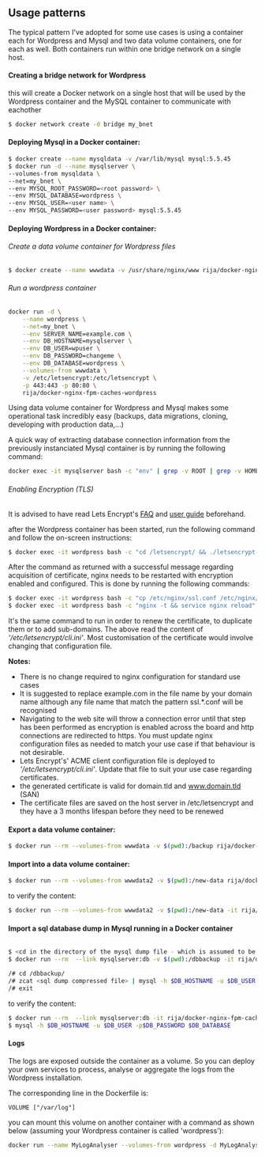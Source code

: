 ## Usage patterns

The typical pattern I've adopted for some use cases is using a container each for Wordpress and Mysql and two data volume containers, one for each as well. Both containers run within one bridge network on a single host.


#### Creating a bridge network for Wordpress

this will create a Docker network on a single host that will be used by the Wordpress container and the MySQL container to communicate with eachother

```bash
$ docker network create -d bridge my_bnet
```

#### Deploying Mysql in a Docker container:

```bash
$ docker create --name mysqldata -v /var/lib/mysql mysql:5.5.45
$ docker run -d --name mysqlserver \
--volumes-from mysqldata \
--net=my_bnet \
--env MYSQL_ROOT_PASSWORD=<root password> \
--env MYSQL_DATABASE=wordpress \
--env MYSQL_USER=<user name> \
--env MYSQL_PASSWORD=<user password> mysql:5.5.45
```

#### Deploying Wordpress in a Docker container:

###### Create a data volume container for Wordpress files

```bash
$ docker create --name wwwdata -v /usr/share/nginx/www rija/docker-nginx-fpm-caches-wordpress
```

###### Run a wordpress container
```bash
docker run -d \
	--name wordpress \
	--net=my_bnet \
	--env SERVER_NAME=example.com \
	--env DB_HOSTNAME=mysqlserver \
	--env DB_USER=wpuser \
	--env DB_PASSWORD=changeme \
	--env DB_DATABASE=wordpress \
	--volumes-from wwwdata \
	-v /etc/letsencrypt:/etc/letsencrypt \
	-p 443:443 -p 80:80 \
	rija/docker-nginx-fpm-caches-wordpress
```

Using data volume container for Wordpress and Mysql makes some operational task incredibly easy (backups, data migrations, cloning, developing with production data,...)

A quick way of extracting database connection information from the previously instanciated Mysql container is by running the following command:

```bash
docker exec -it mysqlserver bash -c "env" | grep -v ROOT | grep -v HOME | grep -v PWD | grep -v SHLVL | grep -v PATH | grep -v _=| sed "s/^/DB_/"
```

###### Enabling Encryption (TLS)

It is advised to have read Lets Encrypt's [FAQ](https://community.letsencrypt.org/c/docs/) and [user guide](https://letsencrypt.readthedocs.org/en/latest/index.html)  beforehand.

after the Wordpress container has been started, run the following command and follow the on-screen instructions:

```bash
$ docker exec -it wordpress bash -c "cd /letsencrypt/ && ./letsencrypt-auto certonly"
```

After the command as returned with a successful message regarding acquisition of certificate, nginx needs to be restarted with encryption enabled and configured. This is done by running the following commands:

```bash
$ docker exec -it wordpress bash -c "cp /etc/nginx/ssl.conf /etc/nginx/ssl.example.com.conf"
$ docker exec -it wordpress bash -c "nginx -t && service nginx reload"
```
It's the same command to run in order to renew the certificate, to duplicate them or to add sub-domains. The above read the content of *'/etc/letsencrypt/cli.ini'*. Most customisation of the certificate would involve changing that configuration file.

**Notes:**
 * There is no change required to nginx configuration for standard use cases
 * It is suggested to replace example.com in the file name by your domain name although any file name that match the pattern ssl.*.conf will be recognised
 * Navigating to the web site will throw a connection error until that step has been performed as encryption is enabled across the board and http connections are redirected to https. You must update nginx configuration files as needed to match your use case if that behaviour is not desirable.
 * Lets Encrypt's' ACME client configuration file is deployed to *'/etc/letsencrypt/cli.ini'*. Update that file to suit your use case regarding certificates.
 * the generated certificate is valid for domain.tld and www.domain.tld (SAN)
 * The certificate files are saved on the host server in /etc/letsencrypt and they have a 3 months lifespan before they need to be renewed


#### Export a data volume container:

```bash
$ docker run --rm --volumes-from wwwdata -v $(pwd):/backup rija/docker-nginx-fpm-caches-wordpress tar -cvz  -f /backup/wwwdata.tar.gz /usr/share/nginx/www

```
#### Import into a data volume container:

```bash
$ docker run --rm --volumes-from wwwdata2 -v $(pwd):/new-data rija/docker-nginx-fpm-caches-wordpress bash -c 'cd / && tar xzvf /new-data/wwwdata.tar.gz'
```

to verify the content:

```bash
$ docker run --rm --volumes-from wwwdata2 -v $(pwd):/new-data -it rija/docker-nginx-fpm-caches-wordpress bash
```


#### Import a sql database dump in Mysql running in a Docker container

```bash

$ <cd in the directory of the mysql dump file - which is assumed to be a *.sql.gz compressed file here >
$ docker run --rm  --link mysqlserver:db -v $(pwd):/dbbackup -it rija/docker-nginx-fpm-caches-wordpress bash

/# cd /dbbackup/
/# zcat <sql dump compressed file> | mysql -h $DB_HOSTNAME -u $DB_USER -p$DB_PASSWORD $DB_DATABASE
/# exit
```

to verify the content:

```bash
$ docker run --rm  --link mysqlserver:db -it rija/docker-nginx-fpm-caches-wordpress bash
$ mysql -h $DB_HOSTNAME -u $DB_USER -p$DB_PASSWORD $DB_DATABASE
```

#### Logs

The logs are exposed outside the container as a volume. 
So you can deploy your own services to process, analyse or aggregate the logs from the Wordpress installation.

The corresponding line in the Dockerfile is: 

```
VOLUME ["/var/log"]
```

you can mount this volume on another container with a command as shown below (assuming your Wordpress container is called 'wordpress'):

```bash
docker run --name MyLogAnalyser --volumes-from wordpress -d MyLogAnalyserImage
```

